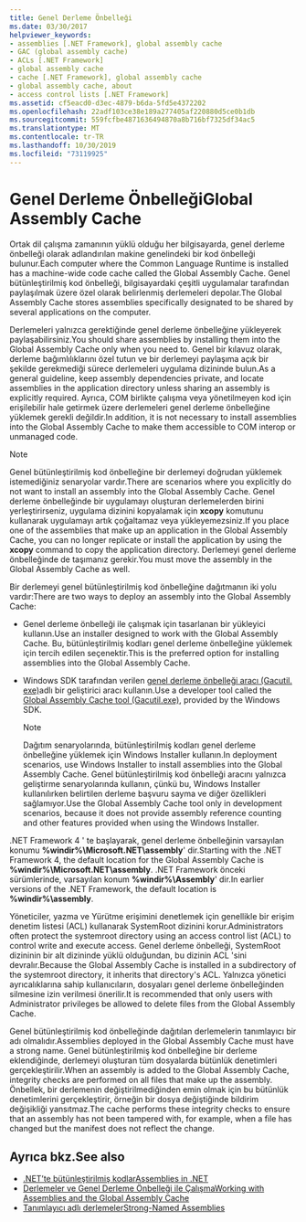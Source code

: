 ```yaml
---
title: Genel Derleme Önbelleği
ms.date: 03/30/2017
helpviewer_keywords:
- assemblies [.NET Framework], global assembly cache
- GAC (global assembly cache)
- ACLs [.NET Framework]
- global assembly cache
- cache [.NET Framework], global assembly cache
- global assembly cache, about
- access control lists [.NET Framework]
ms.assetid: cf5eacd0-d3ec-4879-b6da-5fd5e4372202
ms.openlocfilehash: 22adf103ce38e189a277405af220880d5ce0b1db
ms.sourcegitcommit: 559fcfbe4871636494870a8b716bf7325df34ac5
ms.translationtype: MT
ms.contentlocale: tr-TR
ms.lasthandoff: 10/30/2019
ms.locfileid: "73119925"
---
```

# <a name="global-assembly-cache"></a><span data-ttu-id="4e18e-102">Genel Derleme Önbelleği</span><span class="sxs-lookup"><span data-stu-id="4e18e-102">Global Assembly Cache</span></span>
<span data-ttu-id="4e18e-103">Ortak dil çalışma zamanının yüklü olduğu her bilgisayarda, genel derleme önbelleği olarak adlandırılan makine genelindeki bir kod önbelleği bulunur.</span><span class="sxs-lookup"><span data-stu-id="4e18e-103">Each computer where the Common Language Runtime is installed has a machine-wide code cache called the Global Assembly Cache.</span></span> <span data-ttu-id="4e18e-104">Genel bütünleştirilmiş kod önbelleği, bilgisayardaki çeşitli uygulamalar tarafından paylaşılmak üzere özel olarak belirlenmiş derlemeleri depolar.</span><span class="sxs-lookup"><span data-stu-id="4e18e-104">The Global Assembly Cache stores assemblies specifically designated to be shared by several applications on the computer.</span></span>  
  
 <span data-ttu-id="4e18e-105">Derlemeleri yalnızca gerektiğinde genel derleme önbelleğine yükleyerek paylaşabilirsiniz.</span><span class="sxs-lookup"><span data-stu-id="4e18e-105">You should share assemblies by installing them into the Global Assembly Cache only when you need to.</span></span> <span data-ttu-id="4e18e-106">Genel bir kılavuz olarak, derleme bağımlılıklarını özel tutun ve bir derlemeyi paylaşıma açık bir şekilde gerekmediği sürece derlemeleri uygulama dizininde bulun.</span><span class="sxs-lookup"><span data-stu-id="4e18e-106">As a general guideline, keep assembly dependencies private, and locate assemblies in the application directory unless sharing an assembly is explicitly required.</span></span> <span data-ttu-id="4e18e-107">Ayrıca, COM birlikte çalışma veya yönetilmeyen kod için erişilebilir hale getirmek üzere derlemeleri genel derleme önbelleğine yüklemek gerekli değildir.</span><span class="sxs-lookup"><span data-stu-id="4e18e-107">In addition, it is not necessary to install assemblies into the Global Assembly Cache to make them accessible to COM interop or unmanaged code.</span></span>  
  
> [!NOTE]
> <span data-ttu-id="4e18e-108">Genel bütünleştirilmiş kod önbelleğine bir derlemeyi doğrudan yüklemek istemediğiniz senaryolar vardır.</span><span class="sxs-lookup"><span data-stu-id="4e18e-108">There are scenarios where you explicitly do not want to install an assembly into the Global Assembly Cache.</span></span> <span data-ttu-id="4e18e-109">Genel derleme önbelleğinde bir uygulamayı oluşturan derlemelerden birini yerleştirirseniz, uygulama dizinini kopyalamak için **xcopy** komutunu kullanarak uygulamayı artık çoğaltamaz veya yükleyemezsiniz.</span><span class="sxs-lookup"><span data-stu-id="4e18e-109">If you place one of the assemblies that make up an application in the Global Assembly Cache, you can no longer replicate or install the application by using the **xcopy** command to copy the application directory.</span></span> <span data-ttu-id="4e18e-110">Derlemeyi genel derleme önbelleğinde de taşımanız gerekir.</span><span class="sxs-lookup"><span data-stu-id="4e18e-110">You must move the assembly in the Global Assembly Cache as well.</span></span>  
  
 <span data-ttu-id="4e18e-111">Bir derlemeyi genel bütünleştirilmiş kod önbelleğine dağıtmanın iki yolu vardır:</span><span class="sxs-lookup"><span data-stu-id="4e18e-111">There are two ways to deploy an assembly into the Global Assembly Cache:</span></span>  
  
- <span data-ttu-id="4e18e-112">Genel derleme önbelleği ile çalışmak için tasarlanan bir yükleyici kullanın.</span><span class="sxs-lookup"><span data-stu-id="4e18e-112">Use an installer designed to work with the Global Assembly Cache.</span></span> <span data-ttu-id="4e18e-113">Bu, bütünleştirilmiş kodları genel derleme önbelleğine yüklemek için tercih edilen seçenektir.</span><span class="sxs-lookup"><span data-stu-id="4e18e-113">This is the preferred option for installing assemblies into the Global Assembly Cache.</span></span>  
  
- <span data-ttu-id="4e18e-114">Windows SDK tarafından verilen [genel derleme önbelleği aracı (Gacutil. exe)](../tools/gacutil-exe-gac-tool.md)adlı bir geliştirici aracı kullanın.</span><span class="sxs-lookup"><span data-stu-id="4e18e-114">Use a developer tool called the [Global Assembly Cache tool (Gacutil.exe)](../tools/gacutil-exe-gac-tool.md), provided by the Windows SDK.</span></span>  
  
    > [!NOTE]
    > <span data-ttu-id="4e18e-115">Dağıtım senaryolarında, bütünleştirilmiş kodları genel derleme önbelleğine yüklemek için Windows Installer kullanın.</span><span class="sxs-lookup"><span data-stu-id="4e18e-115">In deployment scenarios, use Windows Installer to install assemblies into the Global Assembly Cache.</span></span> <span data-ttu-id="4e18e-116">Genel bütünleştirilmiş kod önbelleği aracını yalnızca geliştirme senaryolarında kullanın, çünkü bu, Windows Installer kullanılırken belirtilen derleme başvuru sayma ve diğer özellikleri sağlamıyor.</span><span class="sxs-lookup"><span data-stu-id="4e18e-116">Use the Global Assembly Cache tool only in development scenarios, because it does not provide assembly reference counting and other features provided when using the Windows Installer.</span></span>  
  
 <span data-ttu-id="4e18e-117">.NET Framework 4 ' te başlayarak, genel derleme önbelleğinin varsayılan konumu **%windir%\Microsoft.NET\assembly**' dir.</span><span class="sxs-lookup"><span data-stu-id="4e18e-117">Starting with the .NET Framework 4, the default location for the Global Assembly Cache is **%windir%\Microsoft.NET\assembly**.</span></span> <span data-ttu-id="4e18e-118">.NET Framework önceki sürümlerinde, varsayılan konum **%windir%\Assembly**' dir.</span><span class="sxs-lookup"><span data-stu-id="4e18e-118">In earlier versions of the .NET Framework, the default location is **%windir%\assembly**.</span></span>  
  
 <span data-ttu-id="4e18e-119">Yöneticiler, yazma ve Yürütme erişimini denetlemek için genellikle bir erişim denetim listesi (ACL) kullanarak SystemRoot dizinini korur.</span><span class="sxs-lookup"><span data-stu-id="4e18e-119">Administrators often protect the systemroot directory using an access control list (ACL) to control write and execute access.</span></span> <span data-ttu-id="4e18e-120">Genel derleme önbelleği, SystemRoot dizininin bir alt dizininde yüklü olduğundan, bu dizinin ACL 'sini devralır.</span><span class="sxs-lookup"><span data-stu-id="4e18e-120">Because the Global Assembly Cache is installed in a subdirectory of the systemroot directory, it inherits that directory's ACL.</span></span> <span data-ttu-id="4e18e-121">Yalnızca yönetici ayrıcalıklarına sahip kullanıcıların, dosyaları genel derleme önbelleğinden silmesine izin verilmesi önerilir.</span><span class="sxs-lookup"><span data-stu-id="4e18e-121">It is recommended that only users with Administrator privileges be allowed to delete files from the Global Assembly Cache.</span></span>  
  
 <span data-ttu-id="4e18e-122">Genel bütünleştirilmiş kod önbelleğinde dağıtılan derlemelerin tanımlayıcı bir adı olmalıdır.</span><span class="sxs-lookup"><span data-stu-id="4e18e-122">Assemblies deployed in the Global Assembly Cache must have a strong name.</span></span> <span data-ttu-id="4e18e-123">Genel bütünleştirilmiş kod önbelleğine bir derleme eklendiğinde, derlemeyi oluşturan tüm dosyalarda bütünlük denetimleri gerçekleştirilir.</span><span class="sxs-lookup"><span data-stu-id="4e18e-123">When an assembly is added to the Global Assembly Cache, integrity checks are performed on all files that make up the assembly.</span></span> <span data-ttu-id="4e18e-124">Önbellek, bir derlemenin değiştirilmediğinden emin olmak için bu bütünlük denetimlerini gerçekleştirir, örneğin bir dosya değiştiğinde bildirim değişikliği yansıtmaz.</span><span class="sxs-lookup"><span data-stu-id="4e18e-124">The cache performs these integrity checks to ensure that an assembly has not been tampered with, for example, when a file has changed but the manifest does not reflect the change.</span></span>  
  
## <a name="see-also"></a><span data-ttu-id="4e18e-125">Ayrıca bkz.</span><span class="sxs-lookup"><span data-stu-id="4e18e-125">See also</span></span>

- [<span data-ttu-id="4e18e-126">.NET’te bütünleştirilmiş kodlar</span><span class="sxs-lookup"><span data-stu-id="4e18e-126">Assemblies in .NET</span></span>](../../standard/assembly/index.md)
- [<span data-ttu-id="4e18e-127">Derlemeler ve Genel Derleme Önbelleği ile Çalışma</span><span class="sxs-lookup"><span data-stu-id="4e18e-127">Working with Assemblies and the Global Assembly Cache</span></span>](working-with-assemblies-and-the-gac.md)
- [<span data-ttu-id="4e18e-128">Tanımlayıcı adlı derlemeler</span><span class="sxs-lookup"><span data-stu-id="4e18e-128">Strong-Named Assemblies</span></span>](../../standard/assembly/strong-named.md)
